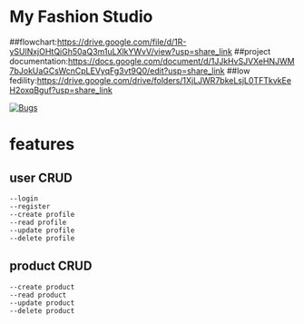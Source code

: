 # My Fashion Studio

##flowchart:https://drive.google.com/file/d/1R-ySUlNxjOHtQiGh50aQ3m1uLXlkYWvV/view?usp=share_link
##project documentation:https://docs.google.com/document/d/1JJkHvSJVXeHNJWM7bJokUaGCsWcnCpLEVyqFg3vt9Q0/edit?usp=share_link
##low fedility:https://drive.google.com/drive/folders/1XjLJWR7bkeLsjL0TFTkvkEeH2oxqBguf?usp=share_link

[![Bugs](https://sonarcloud.io/api/project_badges/measure?project=fssa-batch3_bakyalakshmi.angappan__web_project&metric=bugs)](https://sonarcloud.io/summary/new_code?id=fssa-batch3_bakyalakshmi.angappan__web_project)
# features

## user CRUD
    --login 
    --register
    --create profile
    --read profile
    --update profile
    --delete profile
 
 ## product CRUD
    --create product 
    --read product
    --update product 
    --delete product
 
 
